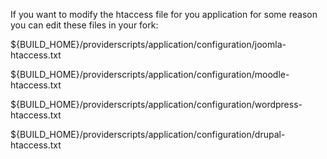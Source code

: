 If you want to modify the htaccess file for you application for some reason you can edit these files in your fork:  

${BUILD_HOME}/providerscripts/application/configuration/joomla-htaccess.txt  

${BUILD_HOME}/providerscripts/application/configuration/moodle-htaccess.txt  

${BUILD_HOME}/providerscripts/application/configuration/wordpress-htaccess.txt  

${BUILD_HOME}/providerscripts/application/configuration/drupal-htaccess.txt  
